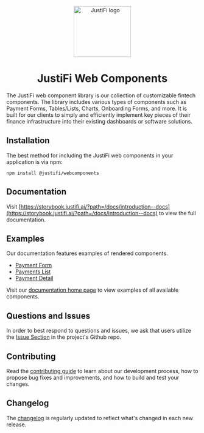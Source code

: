 <p align="center">
  <a href="https://justifi.tech/" rel="noopener" target="_blank"><img width="150" height="133" src="https://justifi.tech/wp-content/uploads/2022/07/Light-BG-1.svg" alt="JustiFi logo"></a>
</p>

<h1 align="center">JustiFi Web Components</h1>

The JustiFi web component library is our collection of customizable fintech components. The library includes various types of components such as Payment Forms, Tables/Lists, Charts, Onboarding Forms, and more. It is built for our clients to simply and efficiently implement key pieces of their finance infrastructure into their existing dashboards or software solutions.

## Installation

The best method for including the JustiFi web components in your application is via npm:

`npm install @justifi/webcomponents`

## Documentation

Visit [https://storybook.justifi.ai/?path=/docs/introduction--docs](https://storybook.justifi.ai/?path=/docs/introduction--docs) to view the full documentation.

## Examples

Our documentation features examples of rendered components. 

- [Payment Form](https://storybook.justifi.ai/?path=/story/components-paymentform--basic)
- [Payments List](https://storybook.justifi.ai/?path=/docs/components-paymentslist--docs)
- [Payment Detail](https://storybook.justifi.ai/?path=/docs/components-paymentdetails--docs)

Visit our [documentation home page](https://storybook.justifi.ai/?path=/docs/introduction--docs) to view examples of all available components.

## Questions and Issues

In order to best respond to questions and issues, we ask that users utilize the [Issue Section](https://github.com/justifi-tech/web-component-library/issues/new/choose) in the project's Github repo. 


## Contributing

Read the [contributing guide](https://github.com/justifi-tech/web-component-library/blob/main/CONTRIBUTING.md) to learn about our development process, how to propose bug fixes and improvements, and how to build and test your changes.


## Changelog

The [changelog](https://github.com/justifi-tech/web-component-library/blob/main/stencil-library/CHANGELOG.md) is regularly updated to reflect what's changed in each new release.
